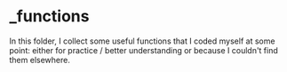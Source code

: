 # _functions
In this folder, I collect some useful functions that I coded myself at some point: either for practice / better understanding or because I couldn't find them elsewhere. 